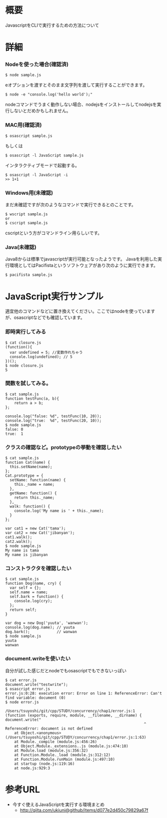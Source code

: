 # 概要
JavascriptをCLIで実行するための方法について

# 詳細

### Nodeを使った場合(確認済)
```
$ node sample.js
```

eオプションを渡すとそのまま文字列を渡して実行することができます。
```
$ node -e "console.log('hello world');"
```

nodeコマンドでうまく動作しない場合、nodejsをインストールしてnodejsを実行しないとだめかもしれません。

### MAC用(確認済)
```
$ osascript sample.js
```

もしくは
```
$ osascript -l JavaScript sample.js
```

インタラクティブモードで起動する。
```
$ osascript -l JavaScript -i
>> 1+1
```

### Windows用(未確認)
まだ未確認ですが次のようなコマンドで実行できるとのことです。
```
$ wscript sample.js
or 
$ cscript sample.js
```
cscriptという方がコマンドライン用らしいです。

### Java(未確認)
Java8からは標準でjavascriptが実行可能となったようです。
Javaを利用した実行環境としてはPacifistaというソフトウェアがあり次のように実行できます。
```
$ pacifista sample.js
```

# JavaScript実行サンプル
適宜他のコマンドなどに置き換えてください。ここではnodeを使っていますが、osascriptなどでも確認しています。

### 即時実行してみる
```
$ cat closure.js
(function(){
  var undefined = 5; //変数作れちゃう
  console.log(undefined); // 5
})();
$ node closure.js
5
```

### 関数を試してみる。
```
$ cat sample.js
function testFunc(a, b){ 
    return a > b;
};

console.log("false: %d", testFunc(10, 20));
console.log("true:  %d", testFunc(20, 10));
$ node sample.js
false: 0
true:  1
```

### クラスの確認など。prototypeの挙動を確認したい
```
$ cat sample.js
function Cat(name) {
  this.setName(name);
};
Cat.prototype = {
  setName: function(name) {
    this._name = name;
  },
  getName: function() {
    return this._name;
  },
  walk: function() {
    console.log('My name is ' + this._name);
  }
};
 
var cat1 = new Cat('tama');
var cat2 = new Cat('jibanyan');
cat1.walk();
cat2.walk();
$ node sample.js
My name is tama
My name is jibanyan
```

### コンストラクタを確認したい

```
$ cat sample.js
function Dog(name, cry) {
  var self = {}; 
  self.name = name;
  self.bark = function() {
    console.log(cry);
  };  
  return self;
}

var dog = new Dog('yuuta', 'wanwan');
console.log(dog.name); // yuuta
dog.bark();            // wanwan
$ node sample.js 
yuuta
wanwan
```

### document.writeを使いたい
自分が試した感じだとnodeでもosascriptでもできないっぽい
```
$ cat error.js 
document.write("testwrite");
$ osascript error.js
error.js:0:28: execution error: Error on line 1: ReferenceError: Can't find variable: document (0)
$ node error.js

/Users/tsuyoshi/git/cpp/STUDY/concurrency/chap1/error.js:1
(function (exports, require, module, __filename, __dirname) { document.write("
                                                              ^
ReferenceError: document is not defined
    at Object.<anonymous> (/Users/tsuyoshi/git/cpp/STUDY/concurrency/chap1/error.js:1:63)
    at Module._compile (module.js:456:26)
    at Object.Module._extensions..js (module.js:474:10)
    at Module.load (module.js:356:32)
    at Function.Module._load (module.js:312:12)
    at Function.Module.runMain (module.js:497:10)
    at startup (node.js:119:16)
    at node.js:929:3
```


# 参考URL
- 今すぐ使えるJavaScriptを実行する環境まとめ
  - http://qiita.com/ukiuni@github/items/d077e2d450c79829a67f
